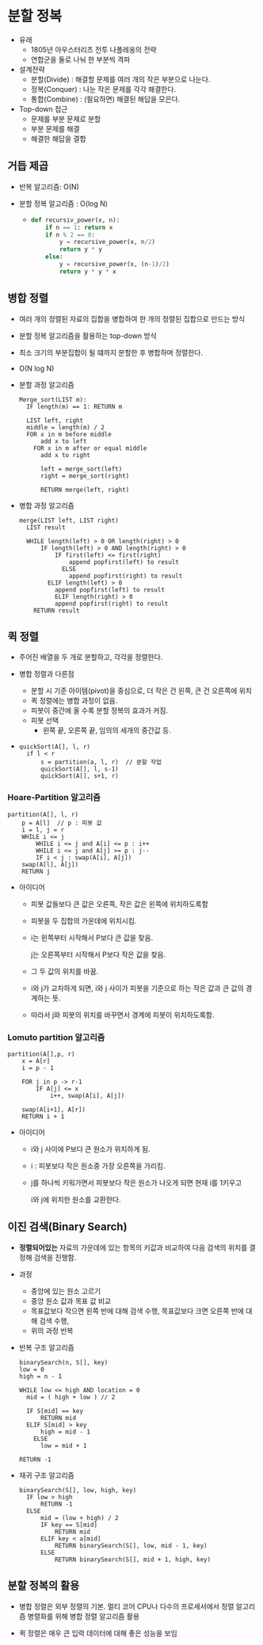 # 분할 정복

- 유래
  - 1805년 아우스터리츠 전투 나폴레옹의 전략
  - 연합군을 둘로 나눠 한 부분씩 격파
- 설계전략
  - 분할(Divide) : 해결할 문제를 여러 개의 작은 부분으로 나눈다.
  - 정복(Conquer) : 나눈 작은 문제를 각각 해결한다.
  - 통합(Combine) : (필요하면) 해결된 해답을 모은다.
- Top-down 접근
  - 문제를 부분 문제로 분할
  - 부분 문제를 해결
  - 해결한 해답을 결합



## 거듭 제곱

- 반복 알고리즘:  O(N)

- 분할 정복 알고리즘 : O(log N)

  - ```python
    def recursiv_power(x, n):
        if n == 1: return x
        if n % 2 == 0:
            y = recursive_power(x, n/2)
            return y * y
        else:
            y = recursive_power(x, (n-1)/2)
            return y * y * x
    ```



## 병합 정렬

- 여러 개의 정렬된 자료의 집합을 병합하여 한 개의 정렬된 집합으로 만드는 방식
- 분할 정복 알고리즘을 활용하는 top-down 방식
- 최소 크기의 부분집합이 될 떄까지 분할한 후 병합하며 정렬한다.
- O(N log N)

- 분할 과정 알고리즘

  ```
  Merge_sort(LIST m):
  	IF length(m) == 1: RETURN m
  	
  	LIST left, right
  	middle = length(m) / 2
  	FOR x in m before middle
  		add x to left
      FOR x in m after or equal middle
      	add x to right
      	
    	left = merge_sort(left)
    	right = merge_sort(right)
    	
    	RETURN merge(left, right)
  ```

- 병합 과정 알고리즘

  ```
  merge(LIST left, LIST right)
  	LIST result
  	
  	WHILE length(left) > 0 OR length(right) > 0
  		IF length(left) > 0 AND length(right) > 0
  			IF first(left) <= first(right)
  				append popfirst(left) to result
              ELSE
              	append popfirst(right) to result
          ELIF length(left) > 0
          	append popfirst(left) to result
         	ELIF length(right) > 0
          	append popfirst(right) to result
      RETURN result
  ```

  

## 퀵 정렬

- 주어진 배열을 두 개로 분할하고, 각각을 정렬한다.

- 병합 정렬과 다른점

  - 분할 시 기준 아이템(pivot)을 중심으로, 더 작은 건 왼쪽, 큰 건 오른쪽에 위치
  - 퀵 정렬에는 병합 과정이 없음.
  - 피봇이 중간에 올 수록 분할 정복의 효과가 커짐.
  - 피봇 선택
    - 왼쪽 끝, 오른쪽 끝, 임의의 세개의 중간값 등.

- ```
  quickSort(A[], l, r)
  	if l < r
  		s = partition(a, l, r)  // 분할 작업
  		quickSort(A[], l, s-1)
  		quickSort(A[], s+1, r)
  ```


### Hoare-Partition 알고리즘

```
partition(A[], l, r)
	p = A[l]  // p : 피봇 값
	i = l, j = r
	WHILE i <= j
		WHILE i <= j and A[i] <= p : i++
		WHILE i <= j and A[j] >= p : j--
		IF i < j : swap(A[i], A[j])
	swap(A[l], A[j])
	RETURN j
```

- 아이디어

  - 피봇 값들보다 큰 값은 오른쪽, 작은 값은 왼쪽에 위치하도록함

  - 피봇을 두 집합의 가운데에 위치시킴.

  - i는 왼쪽부터 시작해서 P보다 큰 값을 찾음.

    j는 오른쪽부터 시작해서 P보다 작은 값을 찾음.

  - 그 두 값의 위치를 바꿈.

  - i와 j가 교차하게 되면, i와 j 사이가 피봇을 기준으로 하는 작은 값과 큰 값의 경계하는 뜻.

  - 따라서 j와 피봇의 위치를 바꾸면서 경계에 피봇이 위치하도록함.

  


### Lomuto partition 알고리즘

```
partition(A[],p, r)
	x = A[r]
	i = p - 1
	
	FOR j in p -> r-1
		IF A[j] <= x
			i++, swap(A[i], A[j])
    
    swap(A[i+1], A[r])
    RETURN i + 1
```

- 아이디어

  - i와 j 사이에 P보다 큰 원소가 위치하게 됨.

  - i : 피봇보다 작은 원소중 가장 오른쪽을 가리킴.

  - j를 하나씩 키워가면서 피봇보다 작은 원소가 나오게 되면 현재 i를 1키우고 

    i와 j에 위치한 원소를 교환한다.



## 이진 검색(Binary Search)

- **정렬되어있는** 자료의 가운데에 있는 항목의 키값과 비교하여 다음 검색의 위치를 결정해 검색을 진행함.
- 과정
  - 중앙에 있는 원소 고르기
  - 중앙 원소 값과 목표 값 비교
  - 목표값보다 작으면 왼쪽 반에 대해 검색 수행, 목표값보다 크면 오른쪽 반에 대해 검색 수행,
  - 위의 과정 반복

- 반복 구조 알고리즘

  ```
  binarySearch(n, S[], key)
  low = 0
  high = n - 1
  
  WHILE low <= high AND location = 0
  	mid = ( high + low ) // 2
  	
  	IF S[mid] == key
  		RETURN mid
  	ELIF S[mid] > key
  		high = mid - 1
      ELSE
      	low = mid + 1
      	
  RETURN -1
  ```

- 재귀 구조 알고리즘

  ```
  binarySearch(S[], low, high, key)
  	IF low > high
  		RETURN -1
  	ELSE
  		mid = (low + high) / 2
  		IF key == S[mid]
  			RETURN mid
  		ELIF key < a[mid]
  			RETURN binarySearch(S[], low, mid - 1, key)
  		ELSE
  			RETURN binarySearch(S[], mid + 1, high, key)
  ```

  

## 분할 정복의 활용

- 병합 정렬은 외부 정렬의 기본. 멀티 코어 CPU나 다수의 프로세서에서 정렬 알고리즘 병렬화를 위해 병합 정렬 알고리즘 활용

- 퀵 정렬은 매우 큰 입력 데이터에 대해 좋은 성능을 보임

  

